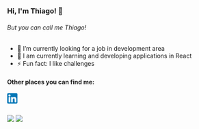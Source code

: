 ### Hi, I'm Thiago! 👋
###### But you can call me Thiago!

<!--
**thsilvar/thsilvar** is a ✨ _special_ ✨ repository because its `README.md` (this file) appears on your GitHub profile.
-->

- 🔭 I’m currently looking for a job in development area
- 🌱 I am currently learning and developing applications in React
- ⚡ Fun fact: I like challenges

#### Other places you can find me:

<a href="https://www.linkedin.com/in/thiago-silva-383049192"><img align="left" src="https://github.com/leticiasvalle/leticiasvalle/blob/main/icones/linkedin.png?raw=true"/></a></br></br>

<p>
  <img align="center" src="https://github-readme-stats.vercel.app/api?username=thsilvar&count_private=true&show_icons=true" />
  <img align="center" src="https://github-readme-stats.vercel.app/api/top-langs/?username=thsilvar&layout=compacts" />
</p>

